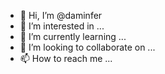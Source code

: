- 👋 Hi, I’m @daminfer
- 👀 I’m interested in ...
- 🌱 I’m currently learning ...
- 💞️ I’m looking to collaborate on ...
- 📫 How to reach me ...

<!---
daminfer/daminfer is a ✨ special ✨ repository because its `README.md` (this file) appears on your GitHub profile.
You can click the Preview link to take a look at your changes.
--->
